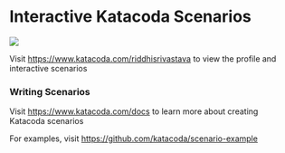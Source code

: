 # Interactive Katacoda Scenarios

[![](http://shields.katacoda.com/katacoda/riddhisrivastava/count.svg)](https://www.katacoda.com/riddhisrivastava "Get your profile on Katacoda.com")

Visit https://www.katacoda.com/riddhisrivastava to view the profile and interactive scenarios

### Writing Scenarios
Visit https://www.katacoda.com/docs to learn more about creating Katacoda scenarios

For examples, visit https://github.com/katacoda/scenario-example
